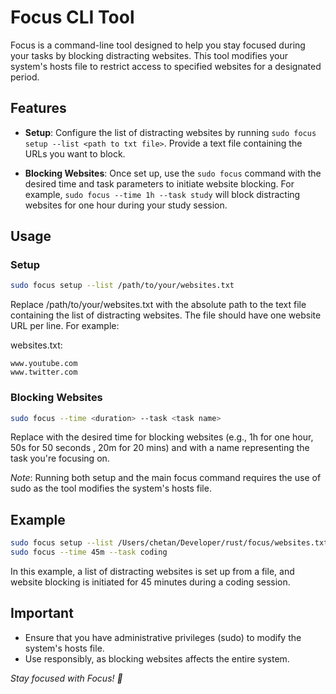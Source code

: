 # Focus CLI Tool

Focus is a command-line tool designed to help you stay focused during your tasks by blocking distracting websites. This tool modifies your system's hosts file to restrict access to specified websites for a designated period.

## Features

- **Setup**: Configure the list of distracting websites by running `sudo focus setup --list <path to txt file>`. Provide a text file containing the URLs you want to block.

- **Blocking Websites**: Once set up, use the `sudo focus` command with the desired time and task parameters to initiate website blocking. For example, `sudo focus --time 1h --task study` will block distracting websites for one hour during your study session.

## Usage

### Setup

```bash
sudo focus setup --list /path/to/your/websites.txt
```
Replace /path/to/your/websites.txt with the absolute path to the text file containing the list of distracting websites. The file should have one website URL per line. For example:

websites.txt:
```
www.youtube.com
www.twitter.com

```
### Blocking Websites

```bash
sudo focus --time <duration> --task <task name>

```

Replace <duration> with the desired time for blocking websites (e.g., 1h for one hour, 50s for 50 seconds , 20m for 20 mins) and <task name> with a name representing the task you're focusing on.


*Note*: Running both setup and the main focus command requires the use of sudo as the tool modifies the system's hosts file.


## Example

```bash
sudo focus setup --list /Users/chetan/Developer/rust/focus/websites.txt
sudo focus --time 45m --task coding

```
In this example, a list of distracting websites is set up from a file, and website blocking is initiated for 45 minutes during a coding session.

## Important

- Ensure that you have administrative privileges (sudo) to modify the system's hosts file.
- Use responsibly, as blocking websites affects the entire system.

*Stay focused with Focus! 🚀*





